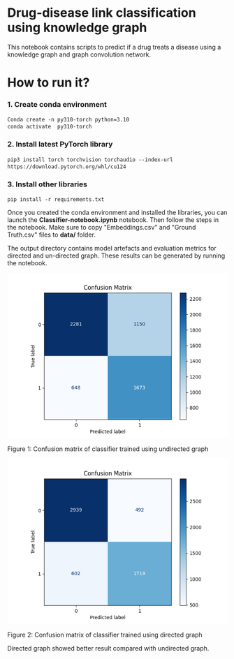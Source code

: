 # Drug-disease link classification using knowledge graph

This notebook contains scripts to predict if a drug treats a disease using a knowledge graph and graph convolution network.

# How to run it?

### 1. Create conda environment

```
Conda create -n py310-torch python=3.10
conda activate  py310-torch
```
### 2. Install latest PyTorch library
```
pip3 install torch torchvision torchaudio --index-url https://download.pytorch.org/whl/cu124

```

### 3. Install other libraries

```
pip install -r requirements.txt
```

Once you created the conda environment and installed the libraries, you can launch the **Classifier-notebook.ipynb** notebook. Then follow the steps in the notebook. Make sure to copy "Embeddings.csv" and "Ground Truth.csv" files to **data/** folder.

The output directory contains model artefacts and evaluation metrics for directed and un-directed graph. These results can be generated by running the notebook.

![](output/directed_G_False/conf-mat.png)

Figure 1: Confusion matrix of classifier trained using undirected graph

![](output/directed_G_True/conf-mat.png)

Figure 2: Confusion matrix of classifier trained using directed graph

Directed graph showed better result compared with undirected graph.


